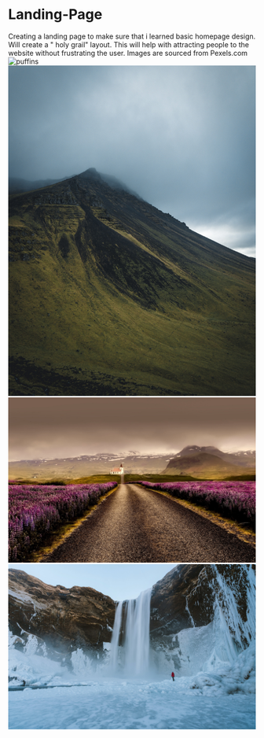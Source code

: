 # Landing-Page
Creating a landing page to make sure that i learned basic homepage design. Will create a " holy grail" layout. This will help with attracting people to the website without frustrating the user. Images are sourced from Pexels.com
![puffins](images/pexels-till-rottmann-3611393.jpg)
![mountain](images/pexels-jonathan-schmer-2364402.jpg)
![field](images/pexels-pixabay-459038.jpg)
![water](images/pexels-s-migaj-953182.jpg)
